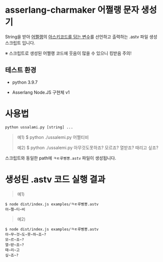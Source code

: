 # asserlang-charmaker 어쩔랭 문자 생성기

String을 받아 [어쩔랭](https://github.com/assertive-lang/asserlang)의 [아스키코드를 담는 변수](https://github.com/assertive-lang/asserlang#%EC%95%84%EC%8A%A4%ED%82%A4%EC%BD%94%EB%93%9C%EB%A5%BC-%EB%8B%B4%EB%8A%94-%EB%B3%80%EC%88%98)를 선언하고 출력하는 .astv 파일 생성 스크립트 입니다. 

※ 스크립트로 생성된 어쩔랭 코드에 웃음이 많을 수 있으니 킹받음 주의!

## 테스트 환경

- python 3.9.7

- Asserlang Node.JS 구현체 v1

# 사용법

```python
python ussalami.py [string] ...
```

> 예1) $ python ./ussalemi.py 어쩔티비
>
> 예2) $ python ./ussalemi.py 아무것도못하죠? 모르죠? 열받죠? 때리고 싶죠?
>

스크립트와 동일한 path에 `ㅋㅌ루삥뽕.astv` 파일이 생성됩니다. 


# 생성된 .astv 코드 실행 결과

> 예1)
```
$ node dist/index.js examples/ㅋㅌ루삥뽕.astv
어~쩔~티~비
```

> 예2)
```
$ node dist/index.js examples/ㅋㅌ루삥뽕.astv
아~무~것~도~못~하~죠~?
모~르~죠~?
열~받~죠~?
때~리~고
싶~죠~?
```

